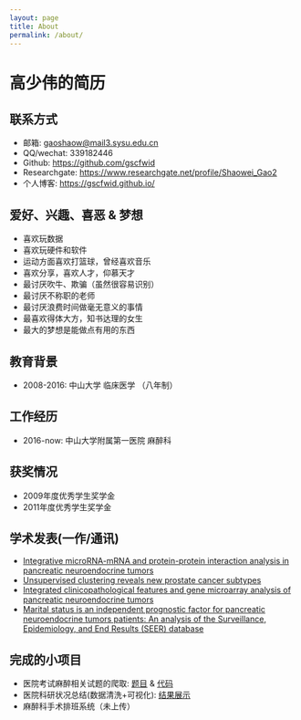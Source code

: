 ```yaml
---
layout: page
title: About
permalink: /about/
---
```

# 高少伟的简历

## 联系方式

- 邮箱: gaoshaow@mail3.sysu.edu.cn
- QQ/wechat: 339182446
- Github: https://github.com/gscfwid
- Researchgate: https://www.researchgate.net/profile/Shaowei_Gao2
- 个人博客: https://gscfwid.github.io/

## 爱好、兴趣、喜恶 & 梦想

- 喜欢玩数据
- 喜欢玩硬件和软件
- 运动方面喜欢打篮球，曾经喜欢音乐
- 喜欢分享，喜欢人才，仰慕天才
- 最讨厌吹牛、欺骗（虽然很容易识别）
- 最讨厌不称职的老师
- 最讨厌浪费时间做毫无意义的事情
- 最喜欢得体大方，知书达理的女生
- 最大的梦想是能做点有用的东西

## 教育背景

- 2008-2016: 中山大学 临床医学 （八年制）

## 工作经历

- 2016-now: 中山大学附属第一医院 麻醉科

## 获奖情况

- 2009年度优秀学生奖学金
- 2011年度优秀学生奖学金

## 学术发表(一作/通讯)

- [Integrative microRNA-mRNA and protein-protein interaction analysis in pancreatic neuroendocrine tumors](http://www.europeanreview.org/article/11109)
- [Unsupervised clustering reveals new prostate cancer subtypes](http://tcr.amegroups.com/article/view/13778)
- [Integrated clinicopathological features and gene microarray analysis of pancreatic neuroendocrine tumors](https://linkinghub.elsevier.com/retrieve/pii/S0378-1119(17)30332-3)
- [Marital status is an independent prognostic factor for pancreatic neuroendocrine tumors patients: An analysis of the Surveillance, Epidemiology, and End Results (SEER) database](https://www.ncbi.nlm.nih.gov/pubmed/28416359)

## 完成的小项目

- 医院考试麻醉相关试题的爬取: [题目](https://gscfwid.github.io/%E5%B7%A5%E4%BD%9C/2017/08/18/sanjisanyantext.html) & [代码](https://gscfwid.github.io/computer/2017/08/18/sanjisanyanpy.html)
- 医院科研状况总结(数据清洗+可视化): [结果展示](https://gscfwid.github.io/computer/2017/08/26/sysu-article.html)
- 麻醉科手术排班系统（未上传）
